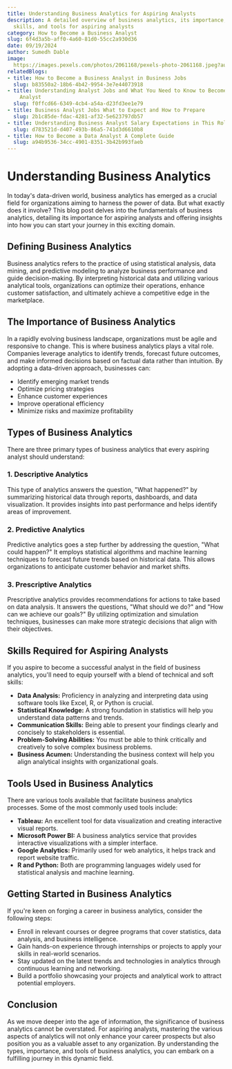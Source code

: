```yaml
---
title: Understanding Business Analytics for Aspiring Analysts
description: A detailed overview of business analytics, its importance, types, required
  skills, and tools for aspiring analysts
category: How to Become a Business Analyst
slug: 6f4d3a5b-aff0-4a60-81d0-55cc2a930d36
date: 09/19/2024
author: Sumedh Dable
image: 
  https://images.pexels.com/photos/2061168/pexels-photo-2061168.jpeg?auto=compress&cs=tinysrgb&w=600
relatedBlogs:
- title: How to Become a Business Analyst in Business Jobs
  slug: b83550a2-18b6-4b42-9954-3e7e44073918
- title: Understanding Analyst Jobs and What You Need to Know to Become a Business
    Analyst
  slug: f0ffcd66-6349-4cb4-a54a-d23fd3ee1e79
- title: Business Analyst Jobs What to Expect and How to Prepare
  slug: 2b1c85de-fdac-4281-af32-5e623797db57
- title: Understanding Business Analyst Salary Expectations in This Role
  slug: d783521d-d407-493b-86a5-741d3d6610b8
- title: How to Become a Data Analyst A Complete Guide
  slug: a94b9536-34cc-4901-8351-3b42b993faeb
---
```


# Understanding Business Analytics

In today's data-driven world, business analytics has emerged as a crucial field for organizations aiming to harness the power of data. But what exactly does it involve? This blog post delves into the fundamentals of business analytics, detailing its importance for aspiring analysts and offering insights into how you can start your journey in this exciting domain.

## Defining Business Analytics

Business analytics refers to the practice of using statistical analysis, data mining, and predictive modeling to analyze business performance and guide decision-making. By interpreting historical data and utilizing various analytical tools, organizations can optimize their operations, enhance customer satisfaction, and ultimately achieve a competitive edge in the marketplace.

## The Importance of Business Analytics

In a rapidly evolving business landscape, organizations must be agile and responsive to change. This is where business analytics plays a vital role. Companies leverage analytics to identify trends, forecast future outcomes, and make informed decisions based on factual data rather than intuition. By adopting a data-driven approach, businesses can:

- Identify emerging market trends
- Optimize pricing strategies
- Enhance customer experiences
- Improve operational efficiency
- Minimize risks and maximize profitability

## Types of Business Analytics

There are three primary types of business analytics that every aspiring analyst should understand:

### 1. Descriptive Analytics
This type of analytics answers the question, "What happened?" by summarizing historical data through reports, dashboards, and data visualization. It provides insights into past performance and helps identify areas of improvement.

### 2. Predictive Analytics
Predictive analytics goes a step further by addressing the question, "What could happen?" It employs statistical algorithms and machine learning techniques to forecast future trends based on historical data. This allows organizations to anticipate customer behavior and market shifts.

### 3. Prescriptive Analytics
Prescriptive analytics provides recommendations for actions to take based on data analysis. It answers the questions, "What should we do?" and "How can we achieve our goals?" By utilizing optimization and simulation techniques, businesses can make more strategic decisions that align with their objectives.

## Skills Required for Aspiring Analysts

If you aspire to become a successful analyst in the field of business analytics, you'll need to equip yourself with a blend of technical and soft skills:

- **Data Analysis:** Proficiency in analyzing and interpreting data using software tools like Excel, R, or Python is crucial.
- **Statistical Knowledge:** A strong foundation in statistics will help you understand data patterns and trends.
- **Communication Skills:** Being able to present your findings clearly and concisely to stakeholders is essential.
- **Problem-Solving Abilities:** You must be able to think critically and creatively to solve complex business problems.
- **Business Acumen:** Understanding the business context will help you align analytical insights with organizational goals.

## Tools Used in Business Analytics

There are various tools available that facilitate business analytics processes. Some of the most commonly used tools include:

- **Tableau:** An excellent tool for data visualization and creating interactive visual reports.
- **Microsoft Power BI:** A business analytics service that provides interactive visualizations with a simpler interface.
- **Google Analytics:** Primarily used for web analytics, it helps track and report website traffic.
- **R and Python:** Both are programming languages widely used for statistical analysis and machine learning.

## Getting Started in Business Analytics

If you're keen on forging a career in business analytics, consider the following steps:

- Enroll in relevant courses or degree programs that cover statistics, data analysis, and business intelligence.
- Gain hands-on experience through internships or projects to apply your skills in real-world scenarios.
- Stay updated on the latest trends and technologies in analytics through continuous learning and networking.
- Build a portfolio showcasing your projects and analytical work to attract potential employers.

## Conclusion

As we move deeper into the age of information, the significance of business analytics cannot be overstated. For aspiring analysts, mastering the various aspects of analytics will not only enhance your career prospects but also position you as a valuable asset to any organization. By understanding the types, importance, and tools of business analytics, you can embark on a fulfilling journey in this dynamic field.